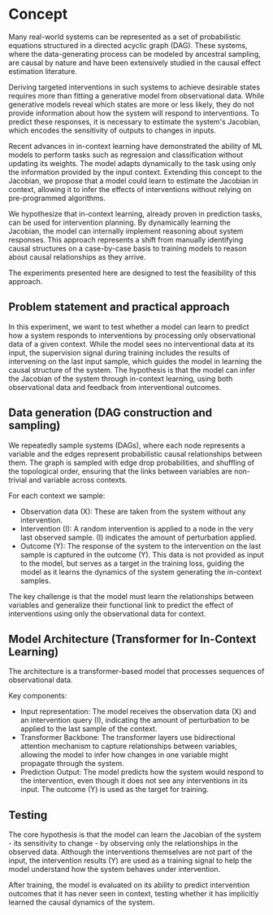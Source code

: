 # Concept

Many real-world systems can be represented as a set of probabilistic equations structured in a directed acyclic graph (DAG). These systems, where the data-generating process can be modeled by ancestral sampling, are causal by nature and have been extensively studied in the causal effect estimation literature.

Deriving targeted interventions in such systems to achieve desirable states requires more than fitting a generative model from observational data. While generative models reveal which states are more or less likely, they do not provide information about how the system will respond to interventions. To predict these responses, it is necessary to estimate the system's Jacobian, which encodes the sensitivity of outputs to changes in inputs.

Recent advances in in-context learning have demonstrated the ability of ML models to perform tasks such as regression and classification without updating its weights. The model adapts dynamically to the task using only the information provided by the input context. Extending this concept to the Jacobian, we propose that a model could learn to estimate the Jacobian in context, allowing it to infer the effects of interventions without relying on pre-programmed algorithms.

We hypothesize that in-context learning, already proven in prediction tasks, can be used for intervention planning. By dynamically learning the Jacobian, the model can internally implement reasoning about system responses. This approach represents a shift from manually identifying causal structures on a case-by-case basis to training models to reason about causal relationships as they arrive.

The experiments presented here are designed to test the feasibility of this approach.

## Problem statement and practical approach
In this experiment, we want to test whether a model can learn to predict how a system responds to interventions by processing only observational data of a given context. While the model sees no interventional data at its input, the supervision signal during training includes the results of intervening on the last input sample, which guides the model in learning the causal structure of the system. The hypothesis is that the model can infer the Jacobian of the system through in-context learning, using both observational data and feedback from interventional outcomes.

## Data generation (DAG construction and sampling)
We repeatedly sample systems (DAGs), where each node represents a variable and the edges represent probabilistic causal relationships between them. The graph is sampled with edge drop probabilities, and shuffling of the topological order, ensuring that the links between variables are non-trivial and variable across contexts.

For each context we sample:
* Observation data (X): These are taken from the system without any intervention.
* Intervention (I): A random intervention is applied to a node in the very last observed sample. (I) indicates the amount of perturbation applied.
* Outcome (Y): The response of the system to the intervention on the last sample is captured in the outcome (Y). This data is not provided as input to the model, but serves as a target in the training loss, guiding the model as it learns the dynamics of the system generating the in-context samples.

The key challenge is that the model must learn the relationships between variables and generalize their functional link to predict the effect of interventions using only the observational data for context.

## Model Architecture (Transformer for In-Context Learning)

The architecture is a transformer-based model that processes sequences of observational data.

Key components:

* Input representation: The model receives the observation data (X) and an intervention query (I), indicating the amount of perturbation to be applied to the last sample of the context.
* Transformer Backbone: The transformer layers use bidirectional attention mechanism to capture relationships between variables, allowing the model to infer how changes in one variable might propagate through the system.
* Prediction Output: The model predicts how the system would respond to the intervention, even though it does not see any interventions in its input. The outcome (Y) is used as the target for training.

## Testing

The core hypothesis is that the model can learn the Jacobian of the system - its sensitivity to change - by observing only the relationships in the observed data. Although the interventions themselves are not part of the input, the intervention results (Y) are used as a training signal to help the model understand how the system behaves under intervention.

After training, the model is evaluated on its ability to predict intervention outcomes that it has never seen in context, testing whether it has implicitly learned the causal dynamics of the system.
